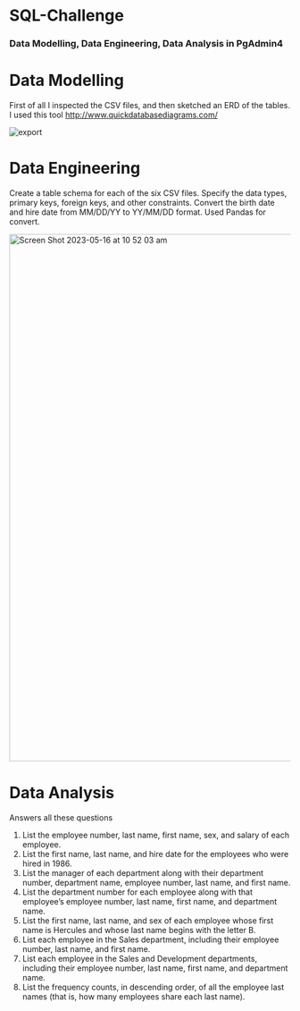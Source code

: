 # SQL-Challenge 
### Data Modelling, Data Engineering, Data Analysis in PgAdmin4

# Data Modelling
First of all I inspected the CSV files, and then sketched an ERD of the tables. I used this tool http://www.quickdatabasediagrams.com/

![export](https://github.com/gulcan7414/sql-challenge/assets/123443605/c3a49532-3680-4071-b955-06b6fa53b797)

# Data Engineering
  Create a table schema for each of the six CSV files. Specify the data types, primary keys, foreign keys, and other constraints.
  Convert the birth date and hire date from MM/DD/YY to YY/MM/DD format. Used Pandas for convert.
  
  <img width="943" alt="Screen Shot 2023-05-16 at 10 52 03 am" src="https://github.com/gulcan7414/sql-challenge/assets/123443605/bf54423f-29aa-466b-a02f-24e10b6f4f73">

#  Data Analysis

Answers all these questions 
1. List the employee number, last name, first name, sex, and salary of each employee.
2. List the first name, last name, and hire date for the employees who were hired in 1986.
3. List the manager of each department along with their department number, department name, employee number, last name, and first name.
4. List the department number for each employee along with that employee’s employee number, last name, first name, and department name.
5. List the first name, last name, and sex of each employee whose first name is Hercules and whose last name begins with the letter B.
6. List each employee in the Sales department, including their employee number, last name, and first name.
7. List each employee in the Sales and Development departments, including their employee number, last name, first name, and department name.
8. List the frequency counts, in descending order, of all the employee last names (that is, how many employees share each last name).

